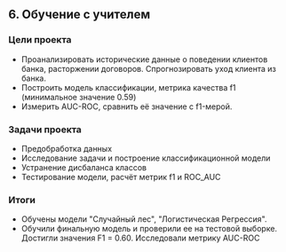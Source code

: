 ## 6. Обучение с учителем

### Цели проекта

- Проанализировать исторические данные о поведении клиентов банка, расторжении договоров. Спрогнозировать уход клиента из банка.
- Построить модель классификации, метрика качества f1 (минимальное значение 0.59)
- Измерить AUC-ROC, сравнить её значение с f1-мерой.

### Задачи проекта

- Предобработка данных
- Исследование задачи и построение классификационной модели
- Устранение дисбаланса классов
- Тестирование модели, расчёт метрик f1 и ROC_AUC

### Итоги

- Обучены модели "Случайный лес", "Логистическая Регрессия".
- Обучили финальную модель и проверили ее на тестовой выборке. Достигли значения F1 = 0.60. Исследовали метрику AUC-ROC

